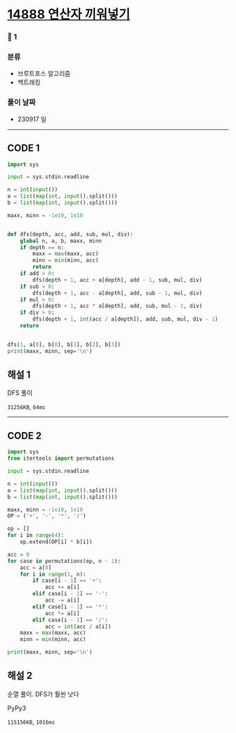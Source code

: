 # [14888 연산자 끼워넣기](https://www.acmicpc.net/problem/14888)

### 🥈 1

### 분류

- 브루트포스 알고리즘
- 백트래킹

### 풀이 날짜

- 230917 일

---

## CODE 1

```python
import sys

input = sys.stdin.readline

n = int(input())
a = list(map(int, input().split()))
b = list(map(int, input().split()))

maxx, minn = -1e10, 1e10


def dfs(depth, acc, add, sub, mul, div):
    global n, a, b, maxx, minn
    if depth == n:
        maxx = max(maxx, acc)
        minn = min(minn, acc)
        return
    if add > 0:
        dfs(depth + 1, acc + a[depth], add - 1, sub, mul, div)
    if sub > 0:
        dfs(depth + 1, acc - a[depth], add, sub - 1, mul, div)
    if mul > 0:
        dfs(depth + 1, acc * a[depth], add, sub, mul - 1, div)
    if div > 0:
        dfs(depth + 1, int(acc / a[depth]), add, sub, mul, div - 1)
    return


dfs(1, a[0], b[0], b[1], b[2], b[3])
print(maxx, minn, sep='\n')
```

## 해설 1

DFS 풀이

`31256KB`, `64ms`

---

## CODE 2

```python
import sys
from itertools import permutations

input = sys.stdin.readline

n = int(input())
a = list(map(int, input().split()))
b = list(map(int, input().split()))

maxx, minn = -1e10, 1e10
OP = ('+', '-', '*', '/')

op = []
for i in range(4):
    op.extend(OP[i] * b[i])

acc = 0
for case in permutations(op, n - 1):
    acc = a[0]
    for i in range(1, n):
        if case[i - 1] == '+':
            acc += a[i]
        elif case[i - 1] == '-':
            acc -= a[i]
        elif case[i - 1] == '*':
            acc *= a[i]
        elif case[i - 1] == '/':
            acc = int(acc / a[i])
    maxx = max(maxx, acc)
    minn = min(minn, acc)

print(maxx, minn, sep='\n')
```

## 해설 2

순열 풀이. DFS가 훨씬 낫다

PyPy3

`115156KB`, `1016ms`
